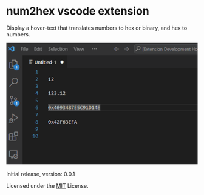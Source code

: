# num2hex vscode extension

Display a hover-text that translates numbers to hex or binary, and hex to numbers.

![Description of the GIF](./num2hex.gif)


Initial release, version: 0.0.1

Licensed under the [MIT](./LICENSE) License.
